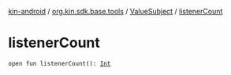 [kin-android](../../index.md) / [org.kin.sdk.base.tools](../index.md) / [ValueSubject](index.md) / [listenerCount](./listener-count.md)

# listenerCount

`open fun listenerCount(): `[`Int`](https://kotlinlang.org/api/latest/jvm/stdlib/kotlin/-int/index.html)
